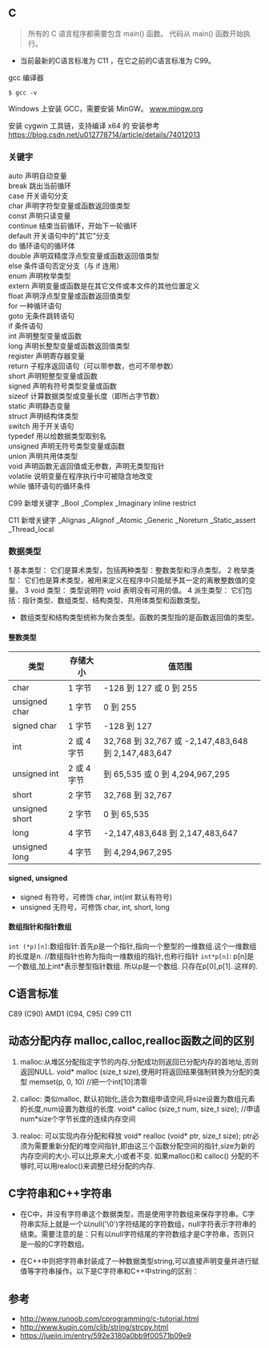 ## C
> 所有的 C 语言程序都需要包含 main() 函数。 代码从 main() 函数开始执行。

* 当前最新的C语言标准为 C11 ，在它之前的C语言标准为 C99。

 gcc 编译器
 
 `$ gcc -v`


 Windows 上安装 GCC，需要安装 MinGW。 www.mingw.org

安装 cygwin 工具链，支持编译 x64 的
安装参考 https://blog.csdn.net/u012778714/article/details/74012013

### 关键字
auto	声明自动变量  
break	跳出当前循环  
case	开关语句分支  
char	声明字符型变量或函数返回值类型  
const	声明只读变量  
continue	结束当前循环，开始下一轮循环  
default	开关语句中的"其它"分支  
do	循环语句的循环体  
double	声明双精度浮点型变量或函数返回值类型  
else	条件语句否定分支（与 if 连用）  
enum	声明枚举类型  
extern	声明变量或函数是在其它文件或本文件的其他位置定义  
float	声明浮点型变量或函数返回值类型  
for	一种循环语句  
goto	无条件跳转语句  
if	条件语句  
int	声明整型变量或函数  
long	声明长整型变量或函数返回值类型  
register	声明寄存器变量  
return	子程序返回语句（可以带参数，也可不带参数）  
short	声明短整型变量或函数  
signed	声明有符号类型变量或函数  
sizeof	计算数据类型或变量长度（即所占字节数）  
static	声明静态变量  
struct	声明结构体类型  
switch	用于开关语句  
typedef	用以给数据类型取别名  
unsigned	声明无符号类型变量或函数  
union	声明共用体类型  
void	声明函数无返回值或无参数，声明无类型指针  
volatile	说明变量在程序执行中可被隐含地改变  
while	循环语句的循环条件

C99 新增关键字
_Bool	_Complex	_Imaginary	inline	restrict

C11 新增关键字
_Alignas	_Alignof	_Atomic	_Generic	_Noreturn   _Static_assert	_Thread_local

### 数据类型
1 基本类型：
它们是算术类型，包括两种类型：整数类型和浮点类型。
2 枚举类型：
它们也是算术类型，被用来定义在程序中只能赋予其一定的离散整数值的变量。
3 void 类型：
类型说明符 void 表明没有可用的值。
4 派生类型：
它们包括：指针类型、数组类型、结构类型、共用体类型和函数类型。

* 数组类型和结构类型统称为聚合类型。函数的类型指的是函数返回值的类型。

#### 整数类型

|类型           |    存储大小 |   值范围|
|---------------|-------------|-------------|
|char           | 1 字节      |	-128 到 127 或 0 到 255|
|unsigned char	| 1 字节	      | 0 到 255|
|signed char	| 1 字节	      | -128 到 127|
|int	        | 2 或 4 字节 | 32,768 到 32,767 或 -2,147,483,648 到 2,147,483,647|
|unsigned int	| 2 或 4 字节 |  到 65,535 或 0 到 4,294,967,295|
|short	        | 2 字节      | 32,768 到 32,767|
|unsigned short	| 2 字节	     | 0 到 65,535|
|long	        | 4 字节      | 	-2,147,483,648 到 2,147,483,647|
|unsigned long	| 4 字节      |  到 4,294,967,295|

#### signed, unsigned
* signed 有符号，可修饰 char, int(int 默认有符号)
* unsigned 无符号，可修饰 char, int, short, long



#### 数组指针和指针数组
`int (*p)[n]`:数组指针:首先p是一个指针,指向一个整型的一维数组.这个一维数组的长度是n. 
//数组指针也称为指向一维数组的指针,也称行指针 
`int*p[n]`: p[n]是一个数组,加上int*表示整型指针数组. 所以p是一个数组. 只存在p[0],p[1]..这样的.


## C语言标准
C89 (C90)
AMD1 (C94, C95)
C99
C11

## 动态分配内存 malloc,calloc,realloc函数之间的区别 
1. malloc:从堆区分配指定字节的内存,分配成功则返回已分配内存的首地址,否则返回NULL. 
void* malloc (size_t size),使用时将返回结果强制转换为分配的类型
memset(p, 0, 10) //把一个int[10]清零

2. calloc: 类似malloc, 默认初始化,适合为数组申请空间,将size设置为数组元素的长度,num设置为数组的长度. 
void* calloc (size_t num, size_t size); //申请num*size个字节长度的连续内存空间

3. realoc: 可以实现内存分配和释放 
   void* realloc (void* ptr, size_t size); 
   ptr必须为需要重新分配的堆空间指针,即由这三个函数分配空间的指针,size为新的内存空间的大小.可以比原来大,小或者不变. 如果malloc()和 calloc() 分配的不够时,可以用realoc()来调整已经分配的内存.

## C字符串和C++字符串
* 在C中，并没有字符串这个数据类型，而是使用字符数组来保存字符串。C字符串实际上就是一个以null('\0')字符结尾的字符数组，null字符表示字符串的结束。需要注意的是：只有以null字符结尾的字符数组才是C字符串，否则只是一般的C字符数组。

* 在C++中则把字符串封装成了一种数据类型string,可以直接声明变量并进行赋值等字符串操作。以下是C字符串和C++中string的区别：


## 参考
* http://www.runoob.com/cprogramming/c-tutorial.html
* http://www.kuqin.com/clib/string/strcpy.html
* https://juejin.im/entry/592e3180a0bb9f00571b09e9















